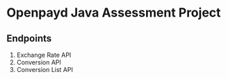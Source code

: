 # Openpayd Java Assessment Project

## Endpoints
1. Exchange Rate API
2. Conversion API
3. Conversion List API
